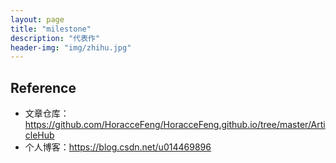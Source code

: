 ```yaml
---
layout: page
title: "milestone"
description: "代表作"
header-img: "img/zhihu.jpg"
---
```




## Reference

- 文章仓库：https://github.com/HoracceFeng/HoracceFeng.github.io/tree/master/ArticleHub
- 个人博客：https://blog.csdn.net/u014469896




